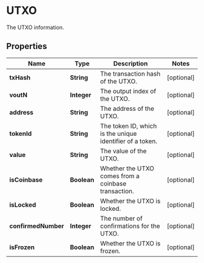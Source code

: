 

# UTXO

The UTXO information.

## Properties

| Name | Type | Description | Notes |
|------------ | ------------- | ------------- | -------------|
|**txHash** | **String** | The transaction hash of the UTXO. |  [optional] |
|**voutN** | **Integer** | The output index of the UTXO. |  [optional] |
|**address** | **String** | The address of the UTXO. |  [optional] |
|**tokenId** | **String** | The token ID, which is the unique identifier of a token. |  [optional] |
|**value** | **String** | The value of the UTXO. |  [optional] |
|**isCoinbase** | **Boolean** | Whether the UTXO comes from a coinbase transaction. |  [optional] |
|**isLocked** | **Boolean** | Whether the UTXO is locked. |  [optional] |
|**confirmedNumber** | **Integer** | The number of confirmations for the UTXO. |  [optional] |
|**isFrozen** | **Boolean** | Whether the UTXO is frozen. |  [optional] |



